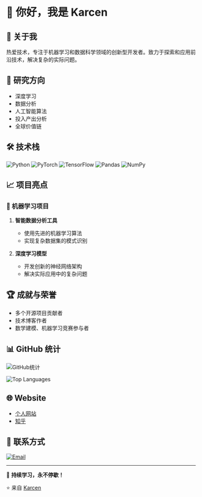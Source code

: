 # 👋 你好，我是 Karcen

## 🚀 关于我
热爱技术，专注于机器学习和数据科学领域的创新型开发者。致力于探索和应用前沿技术，解决复杂的实际问题。

## 🔬 研究方向
- 深度学习
- 数据分析
- 人工智能算法
- 投入产出分析
- 全球价值链

## 🛠️ 技术栈
![Python](https://img.shields.io/badge/-Python-black?style=flat-square&logo=python)
![PyTorch](https://img.shields.io/badge/-PyTorch-black?style=flat-square&logo=pytorch)
![TensorFlow](https://img.shields.io/badge/-TensorFlow-black?style=flat-square&logo=tensorflow)
![Pandas](https://img.shields.io/badge/-Pandas-black?style=flat-square&logo=pandas)
![NumPy](https://img.shields.io/badge/-NumPy-black?style=flat-square&logo=numpy)

## 📈 项目亮点

### 🤖 机器学习项目
1. **智能数据分析工具**
   - 使用先进的机器学习算法
   - 实现复杂数据集的模式识别

2. **深度学习模型**
   - 开发创新的神经网络架构
   - 解决实际应用中的复杂问题

## 🏆 成就与荣誉
- 多个开源项目贡献者
- 技术博客作者
- 数学建模、机器学习竞赛参与者

## 📊 GitHub 统计
![GitHub统计](https://github-readme-stats.vercel.app/api?username=Karcen&show_icons=true&theme=radical)

![Top Languages](https://github-readme-stats.vercel.app/api/top-langs/?username=Karcen&layout=compact&theme=radical)

## 🌐 Website
- [个人网站](https://karcen.github.io/zhengjiacheng.github.io/)  
- [知乎](https://www.zhihu.com/people/karcenzheng)
  
## 💌 联系方式
[![Email](https://img.shields.io/badge/Email-联系我-blue?style=flat-square&logo=gmail)](mailto:karcenzheng@yeah.net)

---

📢 **持续学习，永不停歇！**

⭐ 来自 [Karcen](https://github.com/Karcen)
